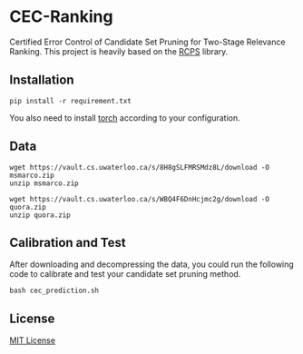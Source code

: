 # CEC-Ranking
Certified Error Control of Candidate Set Pruning for Two-Stage Relevance Ranking. This project is heavily based on the [RCPS](https://github.com/aangelopoulos/rcps) library.

## Installation
```
pip install -r requirement.txt
```
You also need to install [torch](https://pytorch.org/get-started/locally/) according to your configuration.

## Data
```
wget https://vault.cs.uwaterloo.ca/s/8H8gSLFMRSMdz8L/download -O msmarco.zip
unzip msmarco.zip

wget https://vault.cs.uwaterloo.ca/s/WBQ4F6DnHcjmc2g/download -O quora.zip
unzip quora.zip
```


## Calibration and Test
After downloading and decompressing the data, you could run the following code to calibrate and test your candidate set pruning method.
```
bash cec_prediction.sh
```

## License
<a href="https://opensource.org/licenses/MIT" alt="License">MIT License</a>